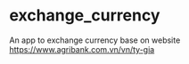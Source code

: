 # exchange_currency
An app to exchange currency base on website https://www.agribank.com.vn/vn/ty-gia
